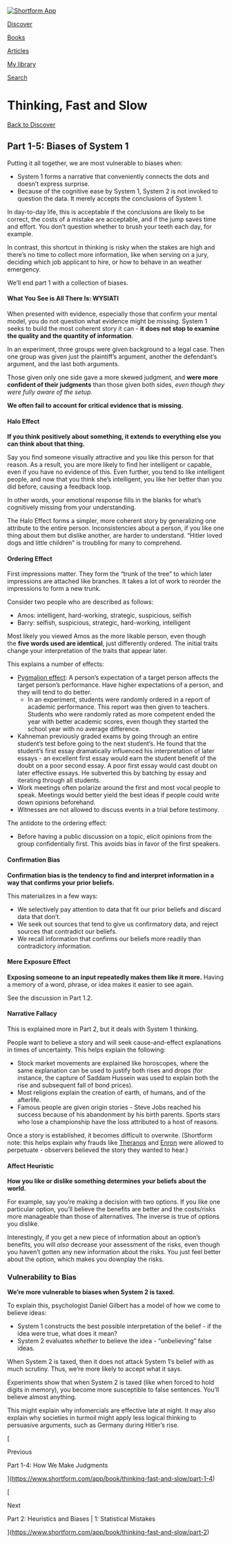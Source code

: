 [![Shortform App](https://www.shortform.com/img/logo-dark.70c1b072.svg)](https://www.shortform.com/app)

[Discover](https://www.shortform.com/app)

[Books](https://www.shortform.com/app/books)

[Articles](https://www.shortform.com/app/articles)

[My library](https://www.shortform.com/app/library)

[Search](https://www.shortform.com/app/search)

# Thinking, Fast and Slow

[Back to Discover](https://www.shortform.com/app)

## Part 1-5: Biases of System 1

Putting it all together, we are most vulnerable to biases when:

- System 1 forms a narrative that conveniently connects the dots and doesn’t express surprise.
- Because of the cognitive ease by System 1, System 2 is not invoked to question the data. It merely accepts the conclusions of System 1.

In day-to-day life, this is acceptable if the conclusions are likely to be correct, the costs of a mistake are acceptable, and if the jump saves time and effort. You don’t question whether to brush your teeth each day, for example.

In contrast, this shortcut in thinking is risky when the stakes are high and there’s no time to collect more information, like when serving on a jury, deciding which job applicant to hire, or how to behave in an weather emergency.

We’ll end part 1 with a collection of biases.

#### What You See is All There Is: WYSIATI

When presented with evidence, especially those that confirm your mental model, you do not question what evidence might be missing. System 1 seeks to build the most coherent story it can - **it does not stop to examine the quality and the quantity of information**.

In an experiment, three groups were given background to a legal case. Then one group was given just the plaintiff’s argument, another the defendant’s argument, and the last both arguments.

Those given only one side gave a more skewed judgment, and **were more confident of their judgments** than those given both sides, _even though they were fully aware of the setup._

**We often fail to account for critical evidence that is missing.**

#### Halo Effect

**If you think positively about something, it extends to everything else you can think about that thing.**

Say you find someone visually attractive and you like this person for that reason. As a result, you are more likely to find her intelligent or capable, even if you have no evidence of this. Even further, you tend to like intelligent people, and now that you think she’s intelligent, you like her better than you did before, causing a feedback loop.

In other words, your emotional response fills in the blanks for what’s cognitively missing from your understanding.

The Halo Effect forms a simpler, more coherent story by generalizing one attribute to the entire person. Inconsistencies about a person, if you like one thing about them but dislike another, are harder to understand. “Hitler loved dogs and little children” is troubling for many to comprehend.

#### Ordering Effect

First impressions matter. They form the “trunk of the tree” to which later impressions are attached like branches. It takes a lot of work to reorder the impressions to form a new trunk.

Consider two people who are described as follows:

- Amos: intelligent, hard-working, strategic, suspicious, selfish
- Barry: selfish, suspicious, strategic, hard-working, intelligent

Most likely you viewed Amos as the more likable person, even though the **five words used are identical**, just differently ordered. The initial traits change your interpretation of the traits that appear later.

This explains a number of effects:

- [Pygmalion effect](https://en.wikipedia.org/wiki/Pygmalion_effect): A person’s expectation of a target person affects the target person’s performance. Have higher expectations of a person, and they will tend to do better.
    - In an experiment, students were randomly ordered in a report of academic performance. This report was then given to teachers. Students who were randomly rated as more competent ended the year with better academic scores, even though they started the school year with no average difference.
- Kahneman previously graded exams by going through an entire student’s test before going to the next student’s. He found that the student’s first essay dramatically influenced his interpretation of later essays - an excellent first essay would earn the student benefit of the doubt on a poor second essay. A poor first essay would cast doubt on later effective essays. He subverted this by batching by essay and iterating through all students.
- Work meetings often polarize around the first and most vocal people to speak. Meetings would better yield the best ideas if people could write down opinions beforehand.
- Witnesses are not allowed to discuss events in a trial before testimony.

The antidote to the ordering effect:

- Before having a public discussion on a topic, elicit opinions from the group confidentially first. This avoids bias in favor of the first speakers.

#### Confirmation Bias

**Confirmation bias is the tendency to find and interpret information in a way that confirms your prior beliefs.**

This materializes in a few ways:

- We selectively pay attention to data that fit our prior beliefs and discard data that don’t.
- We seek out sources that tend to give us confirmatory data, and reject sources that contradict our beliefs.
- We recall information that confirms our beliefs more readily than contradictory information.

#### Mere Exposure Effect

**Exposing someone to an input repeatedly makes them like it more.** Having a memory of a word, phrase, or idea makes it easier to see again.

See the discussion in Part 1.2.

#### Narrative Fallacy

This is explained more in Part 2, but it deals with System 1 thinking.

People want to believe a story and will seek cause-and-effect explanations in times of uncertainty. This helps explain the following:

- Stock market movements are explained like horoscopes, where the same explanation can be used to justify both rises and drops (for instance, the capture of Saddam Hussein was used to explain both the rise and subsequent fall of bond prices).
- Most religions explain the creation of earth, of humans, and of the afterlife.
- Famous people are given origin stories - Steve Jobs reached his success because of his abandonment by his birth parents. Sports stars who lose a championship have the loss attributed to a host of reasons.

Once a story is established, it becomes difficult to overwrite. (Shortform note: this helps explain why frauds like [Theranos](https://www.allencheng.com/book-summary-bad-blood-john-carreyrou-theranoss-failure/) and [Enron](https://www.allencheng.com/the-smartest-guys-in-the-room-enron-book-summary-pdf/) were allowed to perpetuate - observers believed the story they wanted to hear.)

#### Affect Heuristic

**How you like or dislike something determines your beliefs about the world.**

For example, say you’re making a decision with two options. If you like one particular option, you’ll believe the benefits are better and the costs/risks more manageable than those of alternatives. The inverse is true of options you dislike.

Interestingly, if you get a new piece of information about an option’s benefits, you will _also_ decrease your assessment of the risks, even though you haven’t gotten any new information about the risks. You just feel better about the option, which makes you downplay the risks.

### Vulnerability to Bias

**We’re more vulnerable to biases when System 2 is taxed.**

To explain this, psychologist Daniel Gilbert has a model of how we come to believe ideas:

- System 1 constructs the best possible interpretation of the belief - if the idea were true, what does it mean?
- System 2 evaluates _whether_ to believe the idea - “unbelieving” false ideas.

When System 2 is taxed, then it does not attack System 1’s belief with as much scrutiny. Thus, we’re more likely to accept what it says.

Experiments show that when System 2 is taxed (like when forced to hold digits in memory), you become more susceptible to false sentences. You’ll believe almost anything.

This might explain why infomercials are effective late at night. It may also explain why societies in turmoil might apply less logical thinking to persuasive arguments, such as Germany during Hitler’s rise.

[

Previous

Part 1-4: How We Make Judgments

](https://www.shortform.com/app/book/thinking-fast-and-slow/part-1-4)

[

Next

Part 2: Heuristics and Biases | 1: Statistical Mistakes

](https://www.shortform.com/app/book/thinking-fast-and-slow/part-2)